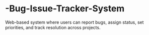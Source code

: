 # -Bug-Issue-Tracker-System
Web-based system where users can report bugs, assign status, set priorities, and track resolution across projects.
